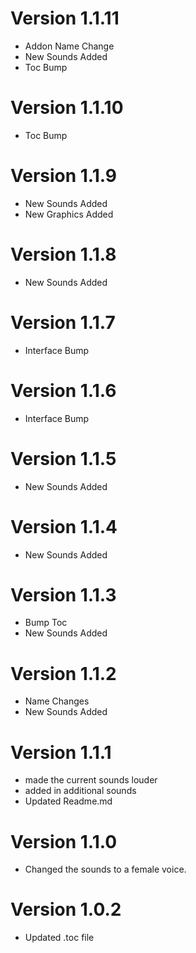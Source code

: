 # Version 1.1.11

- Addon Name Change
- New Sounds Added
- Toc Bump

# Version 1.1.10

- Toc Bump

# Version 1.1.9

- New Sounds Added
- New Graphics Added

# Version 1.1.8

- New Sounds Added

# Version 1.1.7

- Interface Bump

# Version 1.1.6

- Interface Bump

# Version 1.1.5

- New Sounds Added

# Version 1.1.4

- New Sounds Added

# Version 1.1.3

- Bump Toc
- New Sounds Added

# Version 1.1.2

- Name Changes
- New Sounds Added

# Version 1.1.1

- made the current sounds louder
- added in additional sounds
- Updated Readme.md

# Version 1.1.0

- Changed the sounds to a female voice.

# Version 1.0.2

- Updated .toc file
